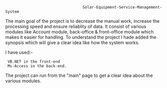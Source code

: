                                       Solar-Equipment-Service-Management-System
                                      
The main goal of the project is to decrease the manual work, increase the processing speed and ensure reliablity of data. 
It consist of various modules like Account module, back-office & front-office module which makes it easier for handling.
To understand the project I hade added the synopsis which will give a clear idea like how the system works.

I have used:- 

     VB.NET in the front-end
     Ms-Access in the back-end.

The project can run from the "main" page to get a clear idea about the various modules. 

